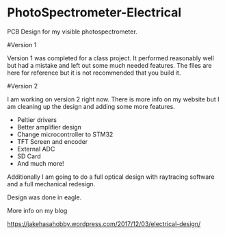 # PhotoSpectrometer-Electrical
PCB Design for my visible photospectrometer.

#Version 1

Version 1 was completed for a class project. It performed reasonably well but had a mistake and left out some much needed features. The files are here for reference but it is not recommended that you build it.

#Version 2

I am working on version 2 right now. There is more info on my website but I am cleaning up the design and adding some more features.

* Peltier drivers
* Better amplifier design
* Change microcontroller to STM32
* TFT Screen and encoder
* External ADC
* SD Card
* And much more!

Additionally I am going to do a full optical design with raytracing software and a full mechanical redesign. 

Design was done in eagle.

More info on my blog

https://jakehasahobby.wordpress.com/2017/12/03/electrical-design/

